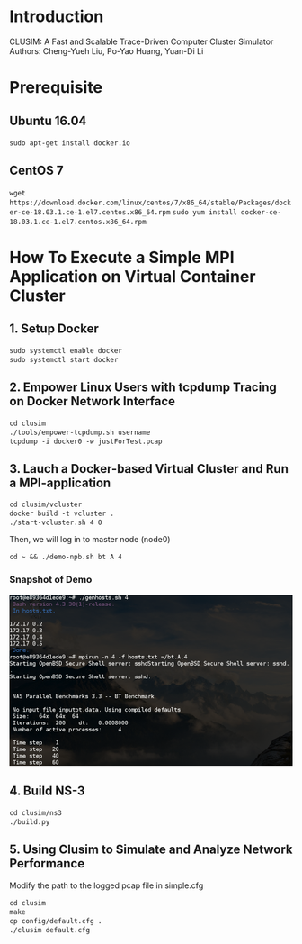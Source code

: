 # Introduction
CLUSIM: A Fast and Scalable Trace-Driven Computer Cluster Simulator  
Authors: Cheng-Yueh Liu, Po-Yao Huang, Yuan-Di Li 

# Prerequisite

## Ubuntu 16.04
`sudo apt-get install docker.io` 

## CentOS 7
`wget https://download.docker.com/linux/centos/7/x86_64/stable/Packages/docker-ce-18.03.1.ce-1.el7.centos.x86_64.rpm`
`sudo yum install docker-ce-18.03.1.ce-1.el7.centos.x86_64.rpm`


# How To Execute a Simple MPI Application on Virtual Container Cluster
## 1. Setup Docker
```
sudo systemctl enable docker
sudo systemctl start docker
```

## 2. Empower Linux Users with tcpdump Tracing on Docker Network Interface

```
cd clusim
./tools/empower-tcpdump.sh username
tcpdump -i docker0 -w justForTest.pcap
```

## 3. Lauch a Docker-based Virtual Cluster and Run a MPI-application
```
cd clusim/vcluster
docker build -t vcluster .
./start-vcluster.sh 4 0
```
Then, we will log in to master node (node0) 
```
cd ~ && ./demo-npb.sh bt A 4
```
### Snapshot of Demo 
![Alt text](demo/mpi-nas-bt.png)



## 4. Build NS-3
```
cd clusim/ns3
./build.py 
```

## 5. Using Clusim to Simulate and Analyze Network Performance
Modify the path to the logged pcap file in simple.cfg  
```
cd clusim  
make 
cp config/default.cfg .
./clusim default.cfg 
```
